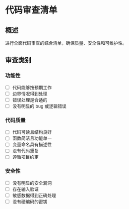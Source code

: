 # 代码审查清单

## 概述

进行全面代码审查的综合清单，确保质量、安全性和可维护性。

## 审查类别

### 功能性

- [ ] 代码能够按预期工作
- [ ] 边界情况得到处理
- [ ] 错误处理是合适的
- [ ] 没有明显的 bug 或逻辑错误

### 代码质量

- [ ] 代码可读且结构良好
- [ ] 函数简洁且功能单一
- [ ] 变量命名具有描述性
- [ ] 没有代码重复
- [ ] 遵循项目约定

### 安全性

- [ ] 没有明显的安全漏洞
- [ ] 存在输入验证
- [ ] 敏感数据得到正确处理
- [ ] 没有硬编码的密钥

